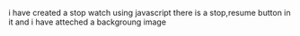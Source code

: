 i have created a stop watch using javascript there is a stop,resume button in it and i have atteched a backgroung image
